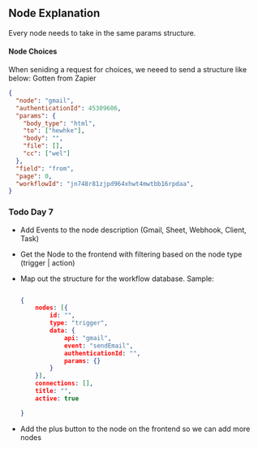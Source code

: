 ## Node Explanation

Every node needs to take in the same params structure. 

#### Node Choices

When seniding a request for choices, we neeed to send a structure like below:  Gotten from Zapier

```json
{
  "node": "gmail",
  "authenticationId": 45309606,
  "params": {
    "body_type": "html",
    "to": ["hewhke"],
    "body": "",
    "file": [],
    "cc": ["wel"]
  },
  "field": "from",
  "page": 0,
  "workflowId": "jn748r81zjpd964xhwt4mwtbb16rpdaa",
}
```

### Todo Day 7

- Add Events to the node description (Gmail, Sheet, Webhook, Client, Task)
- Get the Node to the frontend with filtering based on the node type (trigger | action)
- Map out the structure for the workflow database. Sample:

  ```json

  {
      nodes: [{
          id: "",
          type: "trigger",
          data: {
              api: "gmail",
              event: "sendEmail",
              authenticationId: "",
              params: {}
          }
      }],
      connections: [],
      title: "",
      active: true

  }
  ```
- Add the plus button to the node on the frontend so we can add more nodes
